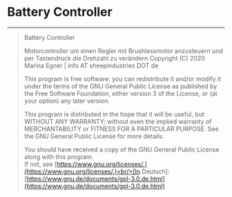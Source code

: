 # Battery Controller


***
>Battery Controller
>
>Motorcontroller um einen Regler mit Brushlessmotor anzusteuern und per Tastendruck die Drehzahl zu verändern Copyright (C) 2020 Marina Egner | info AT sheepindustries DOT de
>
>This program is free software: you can redistribute it and/or modify it under the terms of the GNU General Public License as published by the Free Software Foundation, either version 3 of the License, or (at your option) any later version.
>
>This program is distributed in the hope that it will be useful, but WITHOUT ANY WARRANTY; without even the implied warranty of MERCHANTABILITY or FITNESS FOR A PARTICULAR PURPOSE. See the GNU General Public License for more details.
>
>You should have received a copy of the GNU General Public License along with this program.<br/> 
>If not, see [https://www.gnu.org/licenses/.](https://www.gnu.org/licenses/.)<br/>[In Deutsch]: [https://www.gnu.de/documents/gpl-3.0.de.html](https://www.gnu.de/documents/gpl-3.0.de.html)

